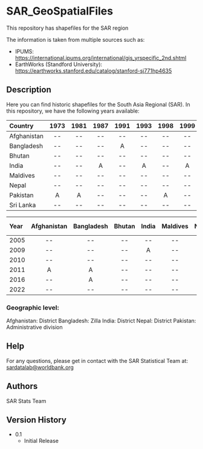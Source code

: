 # SAR_GeoSpatialFiles
This repository has shapefiles for the SAR region

The information is taken from multiple sources such as:
* IPUMS: https://international.ipums.org/international/gis_yrspecific_2nd.shtml
* EarthWorks (Standford University): https://earthworks.stanford.edu/catalog/stanford-sj771hp4635


## Description
Here you can find historic shapefiles for the South Asia Regional (SAR). 
In this repository, we have the following years available:


| Country      | 1973   | 1981        | 1987  | 1991   | 1993      | 1998  | 1999      | 2001    |   2004  |
| :----        | :----: | :----:      | :----: | :----:  |  :----:  | :----: | :----:   | :----: | :----: | 
| Afghanistan  |   --   | --          | --    | --      | --       | --     | --       | A       | -- |
| Bangladesh   |   --   | --          | --    | A      | --       | --     | --       |  --      | -- | 
| Bhutan       |   --   | --          | --    | --      | --       | --     | --       |  --  |  -- |
| India        |   --   | --          | A    | --      | A         | --     | A       |  --  |  A |
| Maldives     |   --   | --          | --    | --      | --       | --     | --       |  --  |  -- |
| Nepal        |   --   | --          | --    | --      | --       | --     | --       |  A  |  -- |
| Pakistan     |   A    | A           | --    | --      | --       | A     | --       |  --  |  -- |
| Sri Lanka    |   --   | --          | --    | --      | --       | --     | --       |  --  |  -- |


| Year    | Afghanistan | Bangladesh | Bhutan | India  | Maldives | Nepal  | Pakistan | Sri Lanka | 
| :----   | :----:      | :----:     | :----: | :----: |  :----:  | :----: | :----:   | :----:    | 
| 2005    |     --      | --          | --  | --   | --  | --   | --  |  --  | 
| 2009    |     --      | --         | --  | A   | --  | --   | --  |  --  |
| 2010    |     --      | --          | --  | --   | --  | --   | --  |  --  | 
| 2011    |     A      | A          | --  | --   | --  | A   | --  |  --  | 
| 2016    |     --      | A          | --  | --   | --  | --   | --  |  --  | 
| 2022    |     --      | --          | --  | --   | --  | --   | --  |  --  | 

### Geographic level:
Afghanistan: District
Bangladesh:  Zilla
India:       District
Nepal:       District
Pakistan:    Administrative division

## Help
For any questions, please get in contact with the SAR Statistical Team at: sardatalab@worldbank.org

## Authors
SAR Stats Team

## Version History
* 0.1
    * Initial Release
